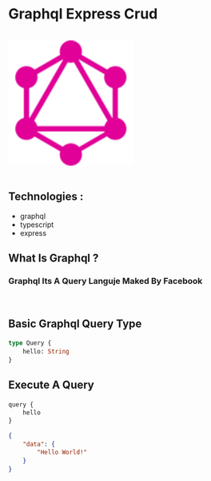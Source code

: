 # Graphql Express Crud

<br>

<img src="./graphql-icon.svg" width="250"/>

<br>

<br>

## Technologies :

* graphql
* typescript
* express

## What Is Graphql ?

### Graphql Its A Query Languje Maked By Facebook

<br>

## Basic Graphql Query Type

```graphql
type Query {
    hello: String
}
```

## Execute A Query

```grahpql
query {
    hello
}
```

```json
{
    "data": {
        "Hello World!"
    }
}
```